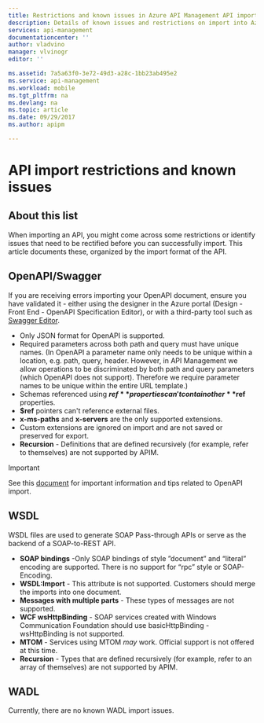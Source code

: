 ```yaml
---
title: Restrictions and known issues in Azure API Management API import | Microsoft Docs
description: Details of known issues and restrictions on import into Azure API Management using the Open API, WSDL or WADL formats.
services: api-management
documentationcenter: ''
author: vladvino
manager: vlvinogr
editor: ''

ms.assetid: 7a5a63f0-3e72-49d3-a28c-1bb23ab495e2
ms.service: api-management
ms.workload: mobile
ms.tgt_pltfrm: na
ms.devlang: na
ms.topic: article
ms.date: 09/29/2017
ms.author: apipm

---
```

# API import restrictions and known issues
## About this list
When importing an API, you might come across some restrictions or identify issues that need to be rectified before you can successfully import. This article documents these, organized by the import format of the API.

## <a name="open-api"> </a>OpenAPI/Swagger
If you are receiving errors importing your OpenAPI document, ensure you have validated it - either using the designer in the Azure portal (Design - Front End - OpenAPI Specification Editor), or with a third-party tool such as <a href="https://editor.swagger.io">Swagger Editor</a>.

* Only JSON format for OpenAPI is supported.
* Required parameters across both path and query must have unique names. (In OpenAPI a parameter name only needs to be unique within a location, e.g. path, query, header.  However, in API Management we allow operations to be discriminated by both path and query parameters (which OpenAPI does not support). Therefore we require parameter names to be unique within the entire URL template.)
* Schemas referenced using **$ref** properties can't contain other **$ref** properties.
* **$ref** pointers can't reference external files.
* **x-ms-paths** and **x-servers** are the only supported extensions.
* Custom extensions are ignored on import and are not saved or preserved for export.
* **Recursion** - Definitions that are defined recursively (for example, refer to themselves) are not supported by APIM.

> [!IMPORTANT]
> See this [document](https://blogs.msdn.microsoft.com/apimanagement/2018/04/11/important-changes-to-openapi-import-and-export/) for important information and tips related to OpenAPI import.

## <a name="wsdl"> </a>WSDL
WSDL files are used to generate SOAP Pass-through APIs or serve as the backend of a SOAP-to-REST API.
* **SOAP bindings** -Only SOAP bindings of style ”document” and “literal” encoding are supported. There is no support for “rpc” style or SOAP-Encoding.
* **WSDL:Import** - This attribute is not supported. Customers should merge the imports into one document.
* **Messages with multiple parts** - These types of messages are not supported.
* **WCF wsHttpBinding** - SOAP services created with Windows Communication Foundation should use basicHttpBinding - wsHttpBinding is not supported.
* **MTOM** - Services using MTOM <em>may</em> work. Official support is not offered at this time.
* **Recursion** - Types that are defined recursively (for example, refer to an array of themselves) are not supported by APIM.

## <a name="wadl"> </a>WADL
Currently, there are no known WADL import issues.
